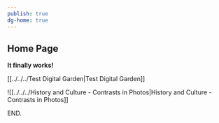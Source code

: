```yaml
---
publish: true
dg-home: true
---
```

## Home Page

**It finally works!**

[[../../../Test Digital Garden|Test Digital Garden]]

![[../../../History and Culture - Contrasts in Photos|History and Culture - Contrasts in Photos]]

END.